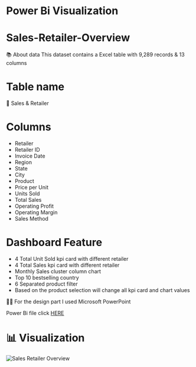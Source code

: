 # Power Bi Visualization 

# Sales-Retailer-Overview


📚 About data This dataset contains a Excel table with 9,289 records & 13 columns
# Table name
📅 Sales & Retailer
# Columns
- Retailer	
- Retailer ID	
- Invoice Date	
- Region	
- State	
- City	
- Product	
- Price per Unit	
- Units Sold	
- Total Sales	
- Operating Profit	
- Operating Margin	
- Sales Method


# Dashboard Feature
- 4 Total Unit Sold kpi card with different retailer
- 4 Total Sales kpi card with different retailer
- Monthly Sales cluster column chart
- Top 10 bestselling country
- 6 Separated product filter
- Based on the product selection will change all kpi card and chart values

🧙‍♂️ For the design part I used Microsoft PowerPoint

Power Bi file click [HERE](https://github.com/sujoyx/Sales-Retailer-Overview/blob/main/Sales%20&%20Retailer%20Overview.pbix?raw=true)

# 📊 Visualization
![Sales   Retailer Overview](https://user-images.githubusercontent.com/118610214/202884952-3f47c1e7-fff1-444d-a1e8-e0475c9732c4.jpg)


